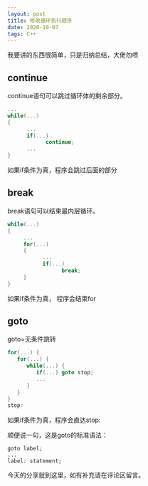 ```yaml
---
layout: post
title: 修改循环执行顺序
date: 2020-10-07
tags: C++
---
```

我要讲的东西很简单，只是归纳总结，大佬勿喷

<h2>continue</h2>

continue语句可以跳过循环体的剩余部分。
```c++
...
while(...)
{
      ...
      if(...)
            continue;
      ...
}
```
如果if条件为真，程序会跳过后面的部分

<h2>break</h2>

break语句可以结束最内层循环。
 ```c++
while(...)
{
      ...
      for(...)
      {
            ...
            if(...)
                  break;
      }
}
```
如果if条件为真， 程序会结束for

<h2>goto</h2>
goto=无条件跳转

```c++
for(...) {
   for(...) {
      while(...) {
         if(...) goto stop;
         ...
      }
   }
}
stop:
```

如果if条件为真，程序会直达stop:

顺便说一句，这是goto的标准语法：

```
goto label;
...
label: statement;
```

今天的分享就到这里，如有补充请在评论区留言。